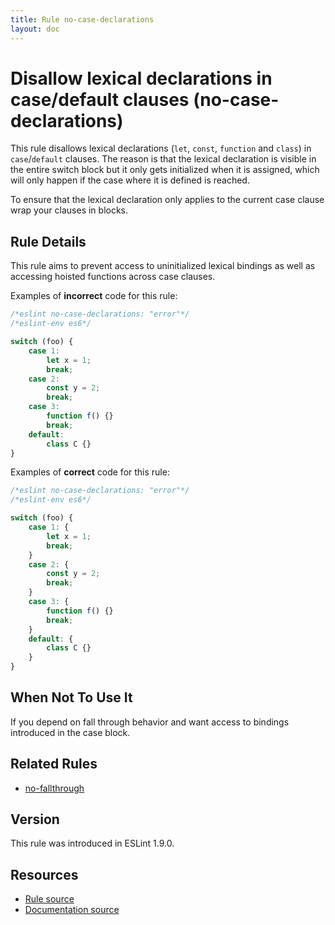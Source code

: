 ```yaml
---
title: Rule no-case-declarations
layout: doc
---
```

<!-- Note: No pull requests accepted for this file. See README.md in the root directory for details. -->

# Disallow lexical declarations in case/default clauses (no-case-declarations)

This rule disallows lexical declarations (`let`, `const`, `function` and `class`)
in `case`/`default` clauses. The reason is that the lexical declaration is visible
in the entire switch block but it only gets initialized when it is assigned, which
will only happen if the case where it is defined is reached.

To ensure that the lexical declaration only applies to the current case clause
wrap your clauses in blocks.

## Rule Details

This rule aims to prevent access to uninitialized lexical bindings as well as accessing hoisted functions across case clauses.

Examples of **incorrect** code for this rule:

```js
/*eslint no-case-declarations: "error"*/
/*eslint-env es6*/

switch (foo) {
    case 1:
        let x = 1;
        break;
    case 2:
        const y = 2;
        break;
    case 3:
        function f() {}
        break;
    default:
        class C {}
}
```

Examples of **correct** code for this rule:

```js
/*eslint no-case-declarations: "error"*/
/*eslint-env es6*/

switch (foo) {
    case 1: {
        let x = 1;
        break;
    }
    case 2: {
        const y = 2;
        break;
    }
    case 3: {
        function f() {}
        break;
    }
    default: {
        class C {}
    }
}
```

## When Not To Use It

If you depend on fall through behavior and want access to bindings introduced in the case block.

## Related Rules

* [no-fallthrough](no-fallthrough)

## Version

This rule was introduced in ESLint 1.9.0.

## Resources

* [Rule source](https://github.com/eslint/eslint/tree/master/lib/rules/no-case-declarations.js)
* [Documentation source](https://github.com/eslint/eslint/tree/master/docs/rules/no-case-declarations.md)
